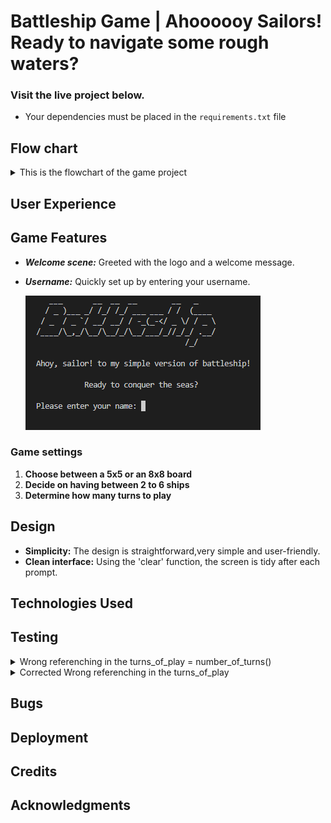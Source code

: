 # Battleship Game | Ahoooooy Sailors! Ready to navigate some rough waters? 

### Visit the live project below.

* Your dependencies must be placed in the `requirements.txt` file





## Flow chart

<details><summary>This is the flowchart of the game project</summary>

![Flowchart!](assets/images/flowchart_dark.png)

</details>


## User Experience





## Game Features

 - ***Welcome scene:*** Greeted with the logo and a welcome message.
 - ***Username:*** Quickly set up by entering your username.

   ![Welcome sign.](assets/images/signprompt.png)

### Game settings

1. **Choose between a 5x5 or an 8x8 board** 
2. **Decide on having between 2 to 6 ships**
3. **Determine how many turns to play**



## Design

- **Simplicity:** The design is straightforward,very simple and user-friendly.
- **Clean interface:** Using the 'clear' function, the screen is tidy after each prompt.





## Technologies Used



## Testing

<details><summary>Wrong referenching in the turns_of_play = number_of_turns()</summary>

![Alt text](testing/numbers_of_turns.png)
- Wrong referenching in the turns_of_play = number_of_turns()  
- print(f"number of turns {turns_of_play}")  # wrong referenching <---- turns_of_play! 

</details>

<details><summary>Corrected Wrong referenching in the turns_of_play</summary>

![Alt text](testing/numbers_of_turns.png)
- Wrong referenching in the turns_of_play = number_of_turns()  
- print(f"number of turns {turns_of_play}")  # wrong referenching <---- turns_of_play! 

</details>


## Bugs



## Deployment



## Credits



## Acknowledgments